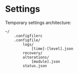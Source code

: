 # Settings

Temporary settings architecture:

```
~/
    .configfilerc
    .configfile/
        logs/
            [time]-[level].json
        recovery/
        alterations/
            [module].json
        status.json
```
